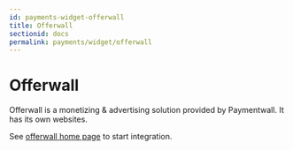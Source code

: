 ```yaml
---
id: payments-widget-offerwall
title: Offerwall
sectionid: docs
permalink: payments/widget/offerwall
---
```


# Offerwall

Offerwall is a monetizing & advertising solution provided by Paymentwall. It has its own websites.

See [offerwall home page](http://www.offerwall.com/) to start integration.